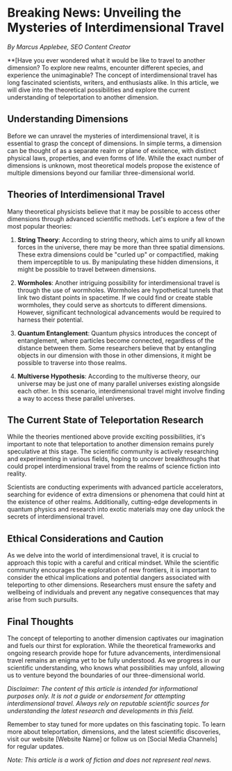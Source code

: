 # Breaking News: Unveiling the Mysteries of Interdimensional Travel

*By Marcus Applebee, SEO Content Creator*



**[Have you ever wondered what it would be like to travel to another dimension? To explore new realms, encounter different species, and experience the unimaginable? The concept of interdimensional travel has long fascinated scientists, writers, and enthusiasts alike. In this article, we will dive into the theoretical possibilities and explore the current understanding of teleportation to another dimension.

## Understanding Dimensions

Before we can unravel the mysteries of interdimensional travel, it is essential to grasp the concept of dimensions. In simple terms, a dimension can be thought of as a separate realm or plane of existence, with distinct physical laws, properties, and even forms of life. While the exact number of dimensions is unknown, most theoretical models propose the existence of multiple dimensions beyond our familiar three-dimensional world.

## Theories of Interdimensional Travel

Many theoretical physicists believe that it may be possible to access other dimensions through advanced scientific methods. Let's explore a few of the most popular theories:

1. **String Theory**: According to string theory, which aims to unify all known forces in the universe, there may be more than three spatial dimensions. These extra dimensions could be "curled up" or compactified, making them imperceptible to us. By manipulating these hidden dimensions, it might be possible to travel between dimensions.

2. **Wormholes**: Another intriguing possibility for interdimensional travel is through the use of wormholes. Wormholes are hypothetical tunnels that link two distant points in spacetime. If we could find or create stable wormholes, they could serve as shortcuts to different dimensions. However, significant technological advancements would be required to harness their potential.

3. **Quantum Entanglement**: Quantum physics introduces the concept of entanglement, where particles become connected, regardless of the distance between them. Some researchers believe that by entangling objects in our dimension with those in other dimensions, it might be possible to traverse into those realms.

4. **Multiverse Hypothesis**: According to the multiverse theory, our universe may be just one of many parallel universes existing alongside each other. In this scenario, interdimensional travel might involve finding a way to access these parallel universes.

## The Current State of Teleportation Research

While the theories mentioned above provide exciting possibilities, it's important to note that teleportation to another dimension remains purely speculative at this stage. The scientific community is actively researching and experimenting in various fields, hoping to uncover breakthroughs that could propel interdimensional travel from the realms of science fiction into reality.

Scientists are conducting experiments with advanced particle accelerators, searching for evidence of extra dimensions or phenomena that could hint at the existence of other realms. Additionally, cutting-edge developments in quantum physics and research into exotic materials may one day unlock the secrets of interdimensional travel.

## Ethical Considerations and Caution

As we delve into the world of interdimensional travel, it is crucial to approach this topic with a careful and critical mindset. While the scientific community encourages the exploration of new frontiers, it is important to consider the ethical implications and potential dangers associated with teleporting to other dimensions. Researchers must ensure the safety and wellbeing of individuals and prevent any negative consequences that may arise from such pursuits.

## Final Thoughts

The concept of teleporting to another dimension captivates our imagination and fuels our thirst for exploration. While the theoretical frameworks and ongoing research provide hope for future advancements, interdimensional travel remains an enigma yet to be fully understood. As we progress in our scientific understanding, who knows what possibilities may unfold, allowing us to venture beyond the boundaries of our three-dimensional world.

*Disclaimer: The content of this article is intended for informational purposes only. It is not a guide or endorsement for attempting interdimensional travel. Always rely on reputable scientific sources for understanding the latest research and developments in this field.*


Remember to stay tuned for more updates on this fascinating topic. To learn more about teleportation, dimensions, and the latest scientific discoveries, visit our website [Website Name] or follow us on [Social Media Channels] for regular updates.

*Note: This article is a work of fiction and does not represent real news.*
